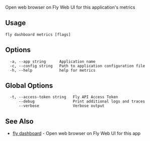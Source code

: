 Open web browser on Fly Web UI for this application's metrics

## Usage
~~~
fly dashboard metrics [flags]
~~~

## Options

~~~
  -a, --app string      Application name
  -c, --config string   Path to application configuration file
  -h, --help            help for metrics
~~~

## Global Options

~~~
  -t, --access-token string   Fly API Access Token
      --debug                 Print additional logs and traces
      --verbose               Verbose output
~~~

## See Also

* [fly dashboard](/docs/flyctl/fly-dashboard/)	 - Open web browser on Fly Web UI for this app

